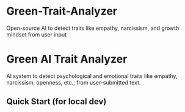 # Green-Trait-Analyzer
Open-source AI to detect traits like empathy, narcissism, and growth mindset from user input
# Green AI Trait Analyzer

AI system to detect psychological and emotional traits like empathy, narcissism, openness, etc., from user-submitted text.

## Quick Start (for local dev)
